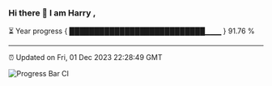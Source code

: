 ### Hi there 👋 I am Harry , 

⏳ Year progress { ███████████████████████████▁▁▁ } 91.76 %

---

⏰ Updated on Fri, 01 Dec 2023 22:28:49 GMT

![Progress Bar CI](https://github.com/duykhang68/duykhang68/workflows/Progress%20Bar%20CI/badge.svg)
